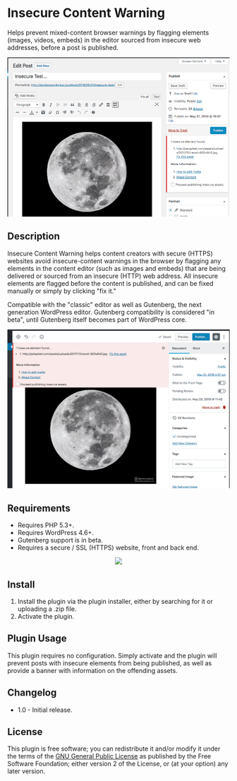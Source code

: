 Insecure Content Warning
=============

Helps prevent mixed-content browser warnings by flagging elements (images, videos, embeds) in the editor sourced from insecure web addresses, before a post is published.

![Screenshot of edit screen](assets/screenshot-1.png)

## Description

Insecure Content Warning helps content creators with secure (HTTPS) websites avoid insecure-content warnings in the browser by flagging any elements in the content editor (such as images and embeds) that are being delivered or sourced from an insecure (HTTP) web address. All insecure elements are flagged before the content is published, and can be fixed manually or simply by clicking "fix it."

Compatible with the "classic" editor as well as Gutenberg, the next generation WordPress editor. Gutenberg compatibility is considered "in beta", until Gutenberg itself becomes part of WordPress core.

![Screenshot of Gutenberg in action](assets/screenshot-2.png)

## Requirements

* Requires PHP 5.3+.
* Requires WordPress 4.6+.
* Gutenberg support is in beta.
* Requires a secure / SSL (HTTPS) website, front and back end.

<p align="center">
<a href="http://10up.com/contact/"><img src="https://10updotcom-wpengine.s3.amazonaws.com/uploads/2016/10/10up-Github-Banner.png" width="850"></a>
</p>

## Install

1. Install the plugin via the plugin installer, either by searching for it or uploading a .zip file.
2. Activate the plugin.

## Plugin Usage

This plugin requires no configuration. Simply activate and the plugin will prevent posts with insecure elements from being published, as well as provide a banner with information on the offending assets.

## Changelog

* 1.0 - Initial release.

## License

This plugin is free software; you can redistribute it and/or modify it under the terms of the [GNU General Public License](http://www.gnu.org/licenses/gpl-2.0.html) as published by the Free Software Foundation; either version 2 of the License, or (at your option) any later version.
